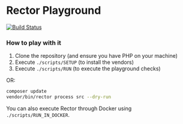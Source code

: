 # Rector Playground

[![Build Status](https://img.shields.io/travis/gnutix/rector-playground/master.svg?style=flat-square)](https://travis-ci.org/gnutix/rector-playground)

### How to play with it

1. Clone the repository (and ensure you have PHP on your machine)
2. Execute `./scripts/SETUP` (to install the vendors)
3. Execute `./scripts/RUN` (to execute the playground checks)

OR:

```bash
composer update
vendor/bin/rector process src --dry-run
```

You can also execute Rector through Docker using `./scripts/RUN_IN_DOCKER`.
